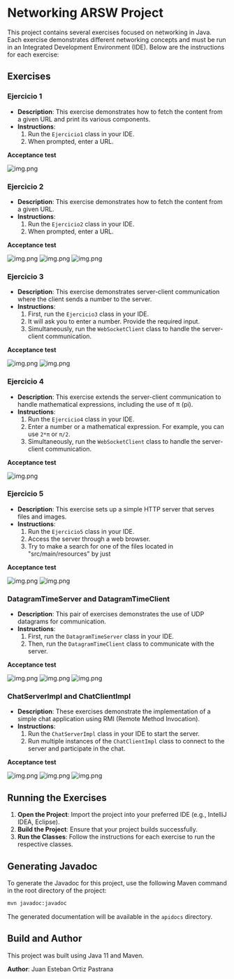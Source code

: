 # Networking ARSW Project

This project contains several exercises focused on networking in Java. Each exercise demonstrates different networking concepts and must be run in an Integrated Development Environment (IDE). Below are the instructions for each exercise:

## Exercises

### Ejercicio 1

- **Description**: This exercise demonstrates how to fetch the content from a given URL and print its various components.
- **Instructions**:
  1. Run the `Ejercicio1` class in your IDE.
  2. When prompted, enter a URL.
  
**Acceptance test**

![img.png](src/main/resources/img/img.png)

### Ejercicio 2

- **Description**: This exercise demonstrates how to fetch the content from a given URL.
- **Instructions**:
  1. Run the `Ejercicio2` class in your IDE.
  2. When prompted, enter a URL.

**Acceptance test**

![img.png](src/main/resources/img/img1.png)
![img.png](src/main/resources/img/img2.png)
![img.png](src/main/resources/img/img3.png)


### Ejercicio 3

- **Description**: This exercise demonstrates server-client communication where the client sends a number to the server.
- **Instructions**:
  1. First, run the `Ejercicio3` class in your IDE.
  2. It will ask you to enter a number. Provide the required input.
  3. Simultaneously, run the `WebSocketClient` class to handle the server-client communication. 

**Acceptance test**

![img.png](src/main/resources/img/img4.png)
![img.png](src/main/resources/img/img5.png)

### Ejercicio 4

- **Description**: This exercise extends the server-client communication to handle mathematical expressions, including the use of π (pi).
- **Instructions**:
  1. Run the `Ejercicio4` class in your IDE.
  2. Enter a number or a mathematical expression. For example, you can use `2*π` or `π/2`.
  3. Simultaneously, run the `WebSocketClient` class to handle the server-client communication.

**Acceptance test**

![img.png](src/main/resources/img/img8.png)

### Ejercicio 5

- **Description**: This exercise sets up a simple HTTP server that serves files and images.
- **Instructions**:
  1. Run the `Ejercicio5` class in your IDE.
  2. Access the server through a web browser.
  3. Try to make a search for one of the files located in "src/main/resources" by just 

**Acceptance test**

![img.png](src/main/resources/img/img6.png)
![img.png](src/main/resources/img/img7.png)


### DatagramTimeServer and DatagramTimeClient

- **Description**: This pair of exercises demonstrates the use of UDP datagrams for communication.
- **Instructions**:
  1. First, run the `DatagramTimeServer` class in your IDE.
  2. Then, run the `DatagramTimeClient` class to communicate with the server.

**Acceptance test**

![img.png](src/main/resources/img/img9.png)
![img.png](src/main/resources/img/img10.png)
![img.png](src/main/resources/img/img11.png)

### ChatServerImpl and ChatClientImpl

- **Description**: These exercises demonstrate the implementation of a simple chat application using RMI (Remote Method Invocation).
- **Instructions**:
  1. Run the `ChatServerImpl` class in your IDE to start the server.
  2. Run multiple instances of the `ChatClientImpl` class to connect to the server and participate in the chat.

**Acceptance test**

![img.png](src/main/resources/img/img12.png)
![img.png](src/main/resources/img/img13.png)
![img.png](src/main/resources/img/img14.png)

## Running the Exercises

1. **Open the Project**: Import the project into your preferred IDE (e.g., IntelliJ IDEA, Eclipse).
2. **Build the Project**: Ensure that your project builds successfully.
3. **Run the Classes**: Follow the instructions for each exercise to run the respective classes.

## Generating Javadoc

To generate the Javadoc for this project, use the following Maven command in the root directory of the project:

```bash
mvn javadoc:javadoc
```

The generated documentation will be available in the `apidocs` directory.

## Build and Author

This project was built using Java 11 and Maven.

**Author**: Juan Esteban Ortiz Pastrana
